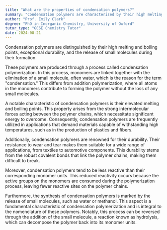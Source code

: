 ```yaml
---
title: "What are the properties of condensation polymers?"
summary: "Condensation polymers are characterised by their high melting and boiling points, durability, and the release of small molecules during formation."
author: "Prof. Emily Clark"
degree: "PhD in Inorganic Chemistry, University of Oxford"
tutor_type: "GCSE Chemistry Tutor"
date: 2024-08-21
---
```


Condensation polymers are distinguished by their high melting and boiling points, exceptional durability, and the release of small molecules during their formation.

These polymers are produced through a process called condensation polymerization. In this process, monomers are linked together with the elimination of a small molecule, often water, which is the reason for the term "condensation." This differs from addition polymerization, where all atoms in the monomers contribute to forming the polymer without the loss of any small molecules.

A notable characteristic of condensation polymers is their elevated melting and boiling points. This property arises from the strong intermolecular forces acting between the polymer chains, which necessitate significant energy to overcome. Consequently, condensation polymers are frequently utilized in applications that demand materials capable of withstanding high temperatures, such as in the production of plastics and fibers.

Additionally, condensation polymers are renowned for their durability. Their resistance to wear and tear makes them suitable for a wide range of applications, from textiles to automotive components. This durability stems from the robust covalent bonds that link the polymer chains, making them difficult to break.

Moreover, condensation polymers tend to be less reactive than their corresponding monomer units. This reduced reactivity occurs because the active groups on the monomers are consumed during the polymerization process, leaving fewer reactive sites on the polymer chains.

Furthermore, the synthesis of condensation polymers is marked by the release of small molecules, such as water or methanol. This aspect is a fundamental characteristic of condensation polymerization and is integral to the nomenclature of these polymers. Notably, this process can be reversed through the addition of the small molecule, a reaction known as hydrolysis, which can decompose the polymer back into its monomer units.
    
